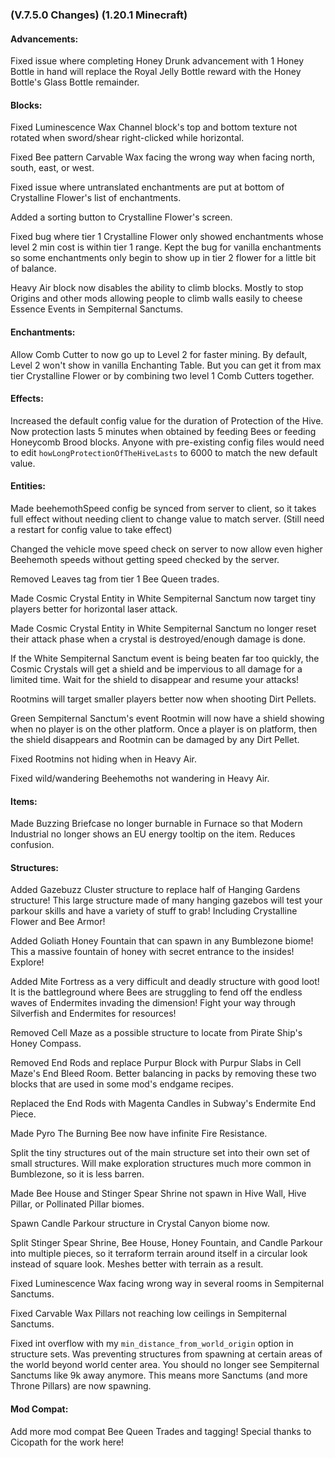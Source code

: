 ### **(V.7.5.0 Changes) (1.20.1 Minecraft)**

#### Advancements:
Fixed issue where completing Honey Drunk advancement with 1 Honey Bottle in hand will replace the Royal Jelly Bottle reward with the Honey Bottle's Glass Bottle remainder.

#### Blocks:
Fixed Luminescence Wax Channel block's top and bottom texture not rotated when sword/shear right-clicked while horizontal.

Fixed Bee pattern Carvable Wax facing the wrong way when facing north, south, east, or west.

Fixed issue where untranslated enchantments are put at bottom of Crystalline Flower's list of enchantments.

Added a sorting button to Crystalline Flower's screen.

Fixed bug where tier 1 Crystalline Flower only showed enchantments whose level 2 min cost is within tier 1 range.
 Kept the bug for vanilla enchantments so some enchantments only begin to show up in tier 2 flower for a little bit of balance.

Heavy Air block now disables the ability to climb blocks.
 Mostly to stop Origins and other mods allowing people to climb walls easily to cheese Essence Events in Sempiternal Sanctums.

#### Enchantments:
Allow Comb Cutter to now go up to Level 2 for faster mining. By default, Level 2 won't show in vanilla Enchanting Table.
 But you can get it from max tier Crystalline Flower or by combining two level 1 Comb Cutters together.

#### Effects:
Increased the default config value for the duration of Protection of the Hive. 
 Now protection lasts 5 minutes when obtained by feeding Bees or feeding Honeycomb Brood blocks.
 Anyone with pre-existing config files would need to edit `howLongProtectionOfTheHiveLasts` to 6000 to match the new default value.

#### Entities:
Made beehemothSpeed config be synced from server to client, so it takes full effect without needing client to change value to match server.
 (Still need a restart for config value to take effect)

Changed the vehicle move speed check on server to now allow even higher Beehemoth speeds without getting speed checked by the server.

Removed Leaves tag from tier 1 Bee Queen trades.

Made Cosmic Crystal Entity in White Sempiternal Sanctum now target tiny players better for horizontal laser attack.

Made Cosmic Crystal Entity in White Sempiternal Sanctum no longer reset their attack phase when a crystal is destroyed/enough damage is done.

If the White Sempiternal Sanctum event is being beaten far too quickly, the Cosmic Crystals will get a shield and be impervious to all damage for a limited time.
 Wait for the shield to disappear and resume your attacks!

Rootmins will target smaller players better now when shooting Dirt Pellets.

Green Sempiternal Sanctum's event Rootmin will now have a shield showing when no player is on the other platform.
 Once a player is on platform, then the shield disappears and Rootmin can be damaged by any Dirt Pellet.

Fixed Rootmins not hiding when in Heavy Air.

Fixed wild/wandering Beehemoths not wandering in Heavy Air.

#### Items:
Made Buzzing Briefcase no longer burnable in Furnace so that Modern Industrial no longer shows an EU energy tooltip on the item. Reduces confusion.

#### Structures:
Added Gazebuzz Cluster structure to replace half of Hanging Gardens structure! 
 This large structure made of many hanging gazebos will test your parkour skills and have a variety of stuff to grab! 
 Including Crystalline Flower and Bee Armor!

Added Goliath Honey Fountain that can spawn in any Bumblezone biome!
 This a massive fountain of honey with secret entrance to the insides! Explore!

Added Mite Fortress as a very difficult and deadly structure with good loot!
 It is the battleground where Bees are struggling to fend off the endless waves of Endermites invading the dimension!
 Fight your way through Silverfish and Endermites for resources!

Removed Cell Maze as a possible structure to locate from Pirate Ship's Honey Compass.

Removed End Rods and replace Purpur Block with Purpur Slabs in Cell Maze's End Bleed Room.
 Better balancing in packs by removing these two blocks that are used in some mod's endgame recipes.

Replaced the End Rods with Magenta Candles in Subway's Endermite End Piece.

Made Pyro The Burning Bee now have infinite Fire Resistance.

Split the tiny structures out of the main structure set into their own set of small structures.
 Will make exploration structures much more common in Bumblezone, so it is less barren.

Made Bee House and Stinger Spear Shrine not spawn in Hive Wall, Hive Pillar, or Pollinated Pillar biomes.

Spawn Candle Parkour structure in Crystal Canyon biome now.

Split Stinger Spear Shrine, Bee House, Honey Fountain, and Candle Parkour into multiple pieces, so it terraform terrain around itself in a circular look instead of square look.
 Meshes better with terrain as a result.

Fixed Luminescence Wax facing wrong way in several rooms in Sempiternal Sanctums.

Fixed Carvable Wax Pillars not reaching low ceilings in Sempiternal Sanctums.

Fixed int overflow with my `min_distance_from_world_origin` option in structure sets.
 Was preventing structures from spawning at certain areas of the world beyond world center area.
 You should no longer see Sempiternal Sanctums like 9k away anymore. This means more Sanctums (and more Throne Pillars) are now spawning.

#### Mod Compat:
Add more mod compat Bee Queen Trades and tagging! Special thanks to Cicopath for the work here!
